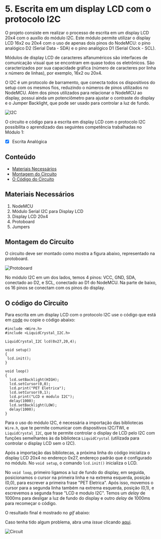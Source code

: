 # 5. Escrita em um display LCD com o protocolo I2C

O projeto consiste em realizar o processo de escrita em um display LCD 20x4 com o auxílio do módulo I2C. Este módulo permite utilizar o display LCD 16x2 ou 20x4 com o uso de apenas dois pinos do NodeMCU: o pino analógico D2 (Serial Data - SDA) e o pino analógico D1 (Serial Clock - SCL). 

Módulos de display LCD de caracteres alfanuméricos são interfaces de comunicação visual que se encontram em quase todos os eletrônicos. São caracterizados por sua capacidade gráfica (número de caracteres por linha x número de linhas), por exemplo, 16x2 ou 20x4.

O I2C é um protocolo de barramento, que conecta todos os dispositivos do setup com os mesmos fios, reduzindo o números de pinos utilizados no NodeMCU. Além dos pinos utilizados para relacionar o NodeMCU ao display, possui ainda um potenciômetro para ajustar o contraste do display e o Jumper Backlight, que pode ser usado para controlar a luz de fundo.

![I2C](assets/I2C.png)

O circuito e código para a escrita em display LCD com o protocolo I2C possibilita o aprendizado das seguintes competência trabalhadas no Módulo 1:

- [x] Escrita Analógica

## Conteúdo
- [Materiais Necessários](#materiais-necessários)
- [Montagem do Circuito](#montagem-do-circuito)
- [O Código do Circuito](#o-c&oacute;digo-do-circuito)

## Materiais Necessários
1. NodeMCU
2. Módulo Serial I2C para Display LCD
3. Display LCD 20x4
4. Protoboard
5. Jumpers

## Montagem do Circuito
O circuito deve ser montado como mostra a figura abaixo, representado na protoboard. 

![Protoboard](assets/circuito.PNG)

No módulo I2C em um dos lados, temos 4 pinos: VCC, GND, SDA, conectado ao D2, e SCL, conectado ao D1 do NodeMCU. Na parte de baixo, os 16 pinos se conectam com os pinos do display.

## O código do Circuito

Para escrita em um display LCD com o protocolo I2C use o código que está em [code](code/code1.ino) ou copie o código abaixo:
 
```
#include <Wire.h>
#include <LiquidCrystal_I2C.h>

LiquidCrystal_I2C lcd(0x27,20,4);

void setup()
{
 lcd.init();
}
 
void loop()
{
  lcd.setBacklight(HIGH);
  lcd.setCursor(0,0);
  lcd.print("PET Eletrica");
  lcd.setCursor(0,1);
  lcd.print("LCD e modulo I2C");
  delay(1000);
  lcd.setBacklight(LOW);
  delay(1000);
}  
```

Para o uso do módulo I2C, é necessária a importação das bibliotecas ``Wire.h``, que te permite comunicar com dispositivos I2C/TWI, e ``LiquidCrystal_I2C``, que te permite controlar o display de LCD pelo I2C com funções semelhantes às da biblioteca ``LiquidCrystal`` (utilizada para controlar o display LCD sem o I2C).

Após a importação das bibliotecas, a próxima linha do código inicializa o display LCD 20x4 no endereço 0x27, endereço padrão que é configurado no módulo. No ``void setup``, o comando ``lcd.init()`` inicializa o LCD.

No ``void loop``, primeiro ligamos a luz de fundo do display, em seguida, posicionamos o cursor na primeira linha e na extrema esquerda, posição (0,0), para escrever a primeira frase "PET Eletrica". Após isso, movemos o cursor para a segunda linha também na extrema esquerda, posição (0,1), e escrevemos a segunda frase "LCD e modulo I2C". Temos um *delay* de 1000ms para desligar a luz de fundo do display e outro *delay* de 1000ms para recomeçar o código.

O resultado final é mostrado no *gif* abaixo:

Caso tenha tido algum problema, abra uma *issue* clicando [aqui](https://github.com/PETEletricaUFBA/IoT/issues/new).

![Circuit](assets/circuit.gif)
